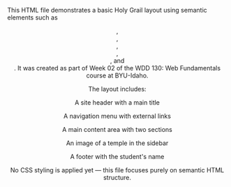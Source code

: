 This HTML file demonstrates a basic Holy Grail layout using semantic elements such as <header>, <nav>, <main>, <section>, <aside>, and <footer>.
It was created as part of Week 02 of the WDD 130: Web Fundamentals course at BYU-Idaho.

The layout includes:

A site header with a main title

A navigation menu with external links

A main content area with two sections

An image of a temple in the sidebar

A footer with the student's name

No CSS styling is applied yet — this file focuses purely on semantic HTML structure.
